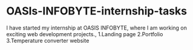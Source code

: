 # OASIs-INFOBYTE-internship-tasks
I have started my internship at OASIS INFOBYTE, where I am working on exciting web development projects., 1.Landing page  2.Portfolio  3.Temperature converter website
